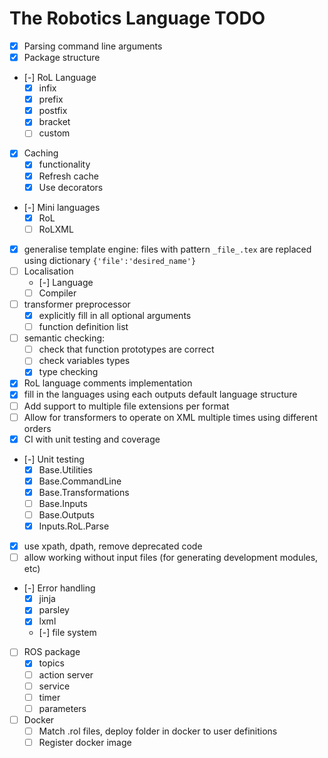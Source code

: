 # The Robotics Language TODO

- [x] Parsing command line arguments
- [x] Package structure
- [-] RoL Language
  - [x] infix
  - [x] prefix
  - [x] postfix
  - [x] bracket
  - [ ] custom
- [x] Caching
  - [x] functionality
  - [x] Refresh cache
  - [x] Use decorators
- [-] Mini languages
  - [x] RoL
  - [ ] RoLXML
- [x] generalise template engine: files with pattern `_file_.tex` are replaced using dictionary `{'file':'desired_name'}`
- [ ] Localisation
  - [-]   Language
  - [ ]   Compiler
- [ ] transformer preprocessor
  - [x] explicitly fill in all optional arguments
  - [ ] function definition list
- [ ] semantic checking:
  - [ ] check that function prototypes are correct
  - [ ] check variables types
  - [x] type checking
- [x] RoL language comments implementation
- [x] fill in the languages using each outputs default language structure
- [ ] Add support to multiple file extensions per format
- [ ] Allow for transformers to operate on XML multiple times using different orders
- [x] CI with unit testing and coverage
- [-] Unit testing
  - [x] Base.Utilities
  - [x] Base.CommandLine
  - [x] Base.Transformations
  - [ ] Base.Inputs
  - [ ] Base.Outputs
  - [x] Inputs.RoL.Parse
- [x] use xpath, dpath, remove deprecated code
- [ ] allow working without input files (for generating development modules, etc)
- [-] Error handling
  - [x] jinja
  - [x] parsley
  - [x] lxml
  - [-] file system
- [ ] ROS package
  - [x] topics
  - [ ] action server
  - [ ] service
  - [ ] timer
  - [ ] parameters
- [ ] Docker
  - [ ] Match .rol files, deploy folder in docker to user definitions
  - [ ] Register docker image
